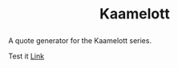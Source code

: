 
# <p align="center">Kaamelott</p>
  
A quote generator for the Kaamelott series.

Test it 
[Link](https://codingneverend.github.io/Kaamelott/)
         